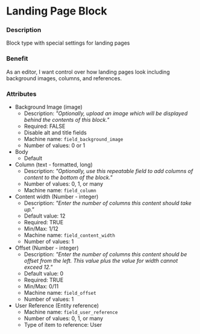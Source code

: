 # Landing Page Block

### Description
Block type with special settings for landing pages

### Benefit
As an editor, I want control over how landing pages look including background
images, columns, and references.

### Attributes
* Background Image (image)
  - Description: *"Optionally, upload an image which will be displayed behind the contents of this block."*
  - Required: FALSE
  - Disable alt and title fields
  - Machine name: `field_background_image`
  - Number of values: 0 or 1
* Body
  - Default
* Column (text - formatted, long)
  - Description: *"Optionally, use this repeatable field to add columns of content to the bottom of the block."*
  - Number of values: 0, 1, or many
  - Machine name: `field_column`
* Content width (Number - integer)
  - Description: *"Enter the number of columns this content should take up."*
  - Default value: 12
  - Required: TRUE
  - Min/Max: 1/12
  - Machine name: `field_content_width`
  - Number of values: 1
* Offset (Number - integer)
  - Description: *"Enter the number of columns this content should be offset from the left. This value plus the value for width cannot exceed 12."*
  - Default value: 0
  - Required: TRUE
  - Min/Max: 0/11
  - Machine name: `field_offset`
  - Number of values: 1
* User Reference (Entity reference)
  - Machine name: `field_user_reference`
  - Number of values: 0, 1, or many
  - Type of item to reference: User

